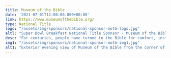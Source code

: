 ```yaml
---
title: Museum of the Bible
date: '2021-07-01T12:00:00.000+00:00'
link: https://www.museumofthebible.org/
type: National Title
logo: "/assets/img/sponsors/national-sponsor-motb-logo.jpg"
altl: "Super Bowl Breakfast National Title Sponsor - Museum of the Bible"
desc: "For centuries, people have turned to the Bible for comfort, instruction, inspiration, and hope. But what about adventure, intrigue, entertainment, and FUN? Museum of the Bible invites you to experience the Bible in a whole new way. Inside, you can walk on dry land through the Red Sea, wander the streets of a first-century village, and see rare artifacts from the Vatican and Israel. Located just a few blocks off the National Mall in Washington, DC, we invite you to come see for yourself. What’s in it will surprise you!"
img1: "/assets/img/sponsors/national-sponsor-motb-img1.jpg"
alt1: "Exterior evening view of Museum of the Bible from the corner of 4th Street SW and D Street SW in Washington, D.C."
---
```

